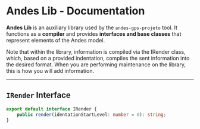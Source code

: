 # Andes Lib - Documentation

**Andes Lib** is an auxiliary library used by the `andes-gps-projeto` tool. It functions as a **compiler** and provides **interfaces and base classes** that represent elements of the Andes model.

Note that within the library, information is compiled via the IRender class, which, based on a provided indentation, compiles the sent information into the desired format. When you are performing maintenance on the library, this is how you will add information.

-----

## `IRender` Interface

```ts
export default interface IRender {
    public render(identationStartLevel: number = 0): string;
}
```
